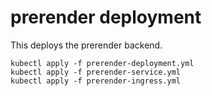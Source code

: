 # prerender deployment

This deploys the prerender backend.

```
kubectl apply -f prerender-deployment.yml
kubectl apply -f prerender-service.yml
kubectl apply -f prerender-ingress.yml
```

